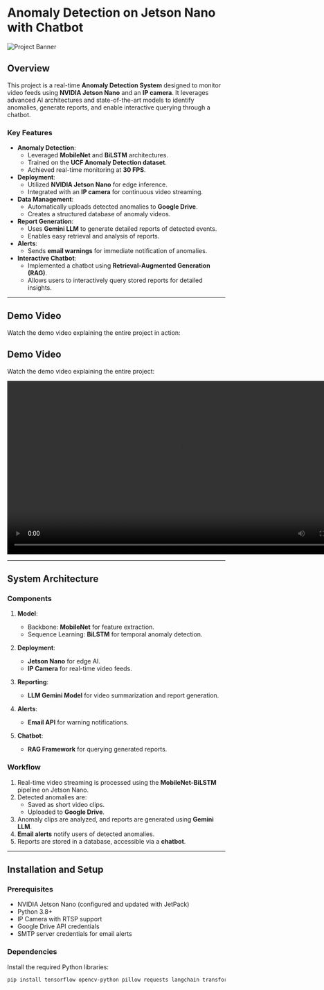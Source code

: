 # Anomaly Detection on Jetson Nano with Chatbot

![Project Banner](https://via.placeholder.com/800x200.png?text=Anomaly+Detection+on+Jetson+Nano) <!-- Replace with an actual banner image -->

## Overview

This project is a real-time **Anomaly Detection System** designed to monitor video feeds using **NVIDIA Jetson Nano** and an **IP camera**. It leverages advanced AI architectures and state-of-the-art models to identify anomalies, generate reports, and enable interactive querying through a chatbot.

### Key Features

- **Anomaly Detection**:
  - Leveraged **MobileNet** and **BiLSTM** architectures.
  - Trained on the **UCF Anomaly Detection dataset**.
  - Achieved real-time monitoring at **30 FPS**.
- **Deployment**:
  - Utilized **NVIDIA Jetson Nano** for edge inference.
  - Integrated with an **IP camera** for continuous video streaming.
- **Data Management**:
  - Automatically uploads detected anomalies to **Google Drive**.
  - Creates a structured database of anomaly videos.
- **Report Generation**:
  - Uses **Gemini LLM** to generate detailed reports of detected events.
  - Enables easy retrieval and analysis of reports.
- **Alerts**:
  - Sends **email warnings** for immediate notification of anomalies.
- **Interactive Chatbot**:
  - Implemented a chatbot using **Retrieval-Augmented Generation (RAG)**.
  - Allows users to interactively query stored reports for detailed insights.

---

## Demo Video

Watch the demo video explaining the entire project in action:


## Demo Video

Watch the demo video explaining the entire project:

<video width="800" controls>
  <source src="https://github.com/Shady-Abdelaziz/Anomaly-Detection-on-Jetson-Nano-with-Chatbot/blob/main/Anomaly%20Detection%20Demo.mp4?raw=true" type="video/mp4">
  Your browser does not support the video tag.
</video>


---

## System Architecture

### Components

1. **Model**:
   - Backbone: **MobileNet** for feature extraction.
   - Sequence Learning: **BiLSTM** for temporal anomaly detection.

2. **Deployment**:
   - **Jetson Nano** for edge AI.
   - **IP Camera** for real-time video feeds.

3. **Reporting**:
   - **LLM Gemini Model** for video summarization and report generation.

4. **Alerts**:
   - **Email API** for warning notifications.

5. **Chatbot**:
   - **RAG Framework** for querying generated reports.

### Workflow

1. Real-time video streaming is processed using the **MobileNet-BiLSTM** pipeline on Jetson Nano.
2. Detected anomalies are:
   - Saved as short video clips.
   - Uploaded to **Google Drive**.
3. Anomaly clips are analyzed, and reports are generated using **Gemini LLM**.
4. **Email alerts** notify users of detected anomalies.
5. Reports are stored in a database, accessible via a **chatbot**.

---

## Installation and Setup

### Prerequisites

- NVIDIA Jetson Nano (configured and updated with JetPack)
- Python 3.8+
- IP Camera with RTSP support
- Google Drive API credentials
- SMTP server credentials for email alerts

### Dependencies

Install the required Python libraries:

```bash
pip install tensorflow opencv-python pillow requests langchain transformers


